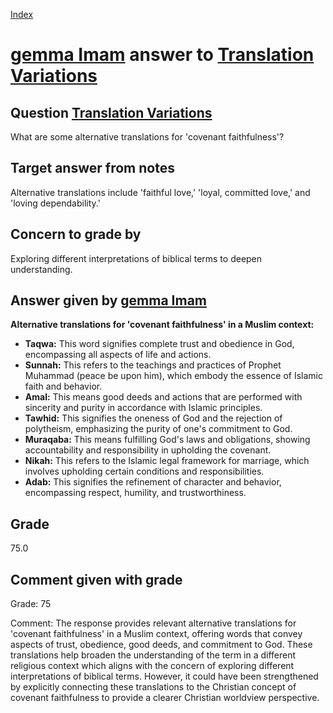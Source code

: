 
[Index](../../index.md)
# [gemma Imam](../../answering_models/gemma_Imam.md) answer to [Translation Variations](../../questions/Translation_Variations.md)

## Question [Translation Variations](../../questions/Translation_Variations.md)
What are some alternative translations for 'covenant faithfulness'?

## Target answer from notes
Alternative translations include 'faithful love,' 'loyal, committed love,' and 'loving dependability.'

## Concern to grade by
Exploring different interpretations of biblical terms to deepen understanding.

## Answer given by [gemma Imam](../../answering_models/gemma_Imam.md)
**Alternative translations for 'covenant faithfulness' in a Muslim context:**

* **Taqwa:** This word signifies complete trust and obedience in God, encompassing all aspects of life and actions.
* **Sunnah:** This refers to the teachings and practices of Prophet Muhammad (peace be upon him), which embody the essence of Islamic faith and behavior.
* **Amal:** This means good deeds and actions that are performed with sincerity and purity in accordance with Islamic principles.
* **Tawhid:** This signifies the oneness of God and the rejection of polytheism, emphasizing the purity of one's commitment to God.
* **Muraqaba:** This means fulfilling God's laws and obligations, showing accountability and responsibility in upholding the covenant.
* **Nikah:** This refers to the Islamic legal framework for marriage, which involves upholding certain conditions and responsibilities.
* **Adab:** This signifies the refinement of character and behavior, encompassing respect, humility, and trustworthiness.

## Grade
75.0

## Comment given with grade
Grade: 75

Comment: The response provides relevant alternative translations for 'covenant faithfulness' in a Muslim context, offering words that convey aspects of trust, obedience, good deeds, and commitment to God. These translations help broaden the understanding of the term in a different religious context which aligns with the concern of exploring different interpretations of biblical terms. However, it could have been strengthened by explicitly connecting these translations to the Christian concept of covenant faithfulness to provide a clearer Christian worldview perspective.
